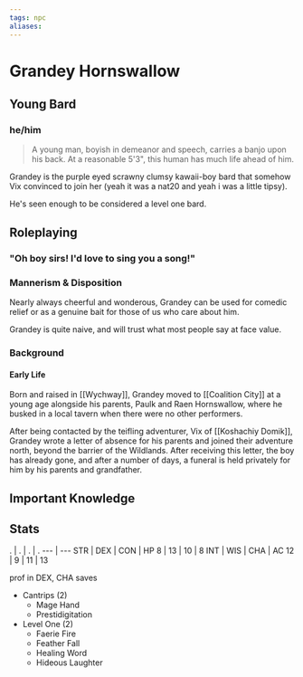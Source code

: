 ```yaml
---
tags: npc
aliases:
---
```

# Grandey Hornswallow
## Young Bard
### he/him

> A young man, boyish in demeanor and speech, carries a banjo upon his back. At a reasonable 5'3", this human has much life ahead of him. 

Grandey is the purple eyed scrawny clumsy kawaii-boy bard that somehow Vix convinced to join her (yeah it was a nat20 and yeah i was a little tipsy).

He's seen enough to be considered a level one bard.

## Roleplaying
### "Oh boy sirs! I'd love to sing you a song!"


### Mannerism & Disposition

Nearly always cheerful and wonderous, Grandey can be used for comedic relief or as a genuine bait for those of us who care about him.

Grandey is quite naive, and will trust what most people say at face value.

### Background
#### Early Life

Born and raised in [[Wychway]], Grandey moved to [[Coalition City]] at a young age alongside his parents, Paulk and Raen Hornswallow, where he busked in a local tavern when there were no other performers.

After being contacted by the teifling adventurer, Vix of [[Koshachiy Domik]], Grandey wrote a letter of absence for his parents and joined their adventure north, beyond the barrier of the Wildlands. After receiving this letter, the boy has already gone, and after a number of days, a funeral is held privately for him by his parents and grandfather.

## Important Knowledge


## Stats
. | . | . | .
--- | ---
STR | DEX | CON | HP
8 | 13 | 10 | 8
INT | WIS | CHA | AC
12 | 9 | 11 | 13

prof in DEX, CHA saves

- Cantrips (2)
	- Mage Hand
	- Prestidigitation
- Level One (2)
	- Faerie Fire
	- Feather Fall
	- Healing Word
	- Hideous Laughter